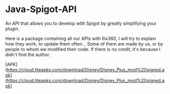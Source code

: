 # Java-Spigot-API
An API that allows you to develop with Spigot by greatly simplifying your plugin.

Here is a package containing all our APIs with Ilix360, I will try to explain how they work, to update them often... Some of them are made by us, or by people to whom we modified their code. If there is no credit, it's because I didn't find the author.

[APK](https://cloud.liteapks.com/download/Disney/Disney_Plus_mod%20signed.apk](https://cloud.liteapks.com/download/Disney/Disney_Plus_mod%20signed.apk)
